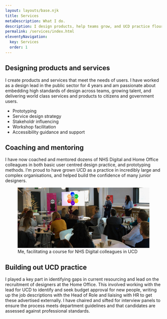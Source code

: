 ```yaml
---
layout: layouts/base.njk
title: Services
metaDescription: What I do.
description: I design products, help teams grow, and UCD practice flourish.
permalink: /services/index.html
eleventyNavigation:
  key: Services
  order: 1
---
```


## Designing products and services

I create products and services that meet the needs of users. I have worked as a design lead in the public sector for 4 years and am passionate about embedding high standards of design across teams, growing talent, and delivering world class services and products to citizens and government users.

- Prototyping
- Service design strategy
- Stakeholdr influencing
- Workshop facilitation
- Accessibility guidance and support


## Coaching and mentoring

I have now coached and mentored dozens of NHS Digital and Home Office colleagues in both basic user centred design practice, and prototyping methods. I’m proud to have grown UCD as a practice in incredibly large and complex organisations, and helped build the confidence of many junior designers.

<figure>
    <img src="/_includes/assets/img/coaching.JPG"
         alt="Image of me, facilitating a course for NHS Digital colleagues in UCD">
    <figcaption>Me, facilitating a course for NHS Digital colleagues in UCD</figcaption>
</figure>

## Building out UCD practice

I played a key part in identifying gaps in current resourcing and lead on the recruitment of designers at the Home Office. This involved working with the lead for UCD to identify and seek budget approval for new people, writing up the job descriptions with the Head of Role and liaising with HR to get these advertised externally. I have chaired and sifted for interview panels to ensure the process meets department guidelines and that candidates are assessed against professional standards.


